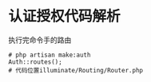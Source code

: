 # 认证授权代码解析

执行完命令手的路由

```
# php artisan make:auth
Auth::routes();
# 代码位置illuminate/Routing/Router.php

```



